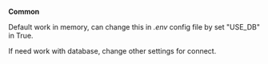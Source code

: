 **Common**

Default work in memory, can change this in _.env_ config file by set "USE_DB" in True.

If need work with database, change other settings for connect.